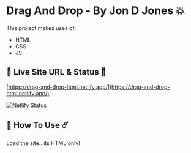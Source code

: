 # Drag And Drop - By Jon D Jones 💥

This project makes uses of:

- HTML
- CSS
- JS

## 👻 Live Site URL & Status 👺

[https://drag-and-drop-html.netlify.app/](https://drag-and-drop-html.netlify.app/)

[![Netlify Status](https://api.netlify.com/api/v1/badges/738af8ae-446f-4284-806f-c8fc1b0db4ab/deploy-status)](https://app.netlify.com/sites/drag-and-drop-html/deploys)

## 👾 How To Use ☄️

Load the site.. its HTML only!
